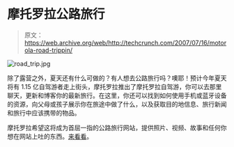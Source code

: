 # 摩托罗拉公路旅行

> 原文：<https://web.archive.org/web/http://techcrunch.com/2007/07/16/motorola-road-trippin/>

![road_trip.jpg](img/f6442499e1dca763b9a8743263db8126.png)

除了露营之外，夏天还有什么可做的？有人想去公路旅行吗？噢耶！预计今年夏天将有 1.15 亿自驾游者走上街头，摩托罗拉推出了摩托罗拉自驾游，你可以去那里聊天，更新和博客你的最新旅行。在这里，你还可以找到如何使用手机或蓝牙设备的资源，向父母或孩子展示你在旅途中做了什么，以及获取目的地信息、旅行新闻和旅行中应该携带的物品。

摩托罗拉希望这将成为首屈一指的公路旅行网站，提供照片、视频、故事和任何你想在网站上吐的东西。[来看看](https://web.archive.org/web/20210305111420/http://www.motorola.com/us/roadtrips)。
